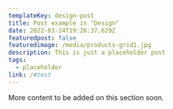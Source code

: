 ```yaml
---
templateKey: design-post
title: Post example in "Design"
date: 2022-03-24T19:28:37.629Z
featuredpost: false
featuredimage: /media/products-grid1.jpg
description: This is just a placeholder post
tags:
  - placeholder
link: /#test
---
```

More content to be added on this section soon.